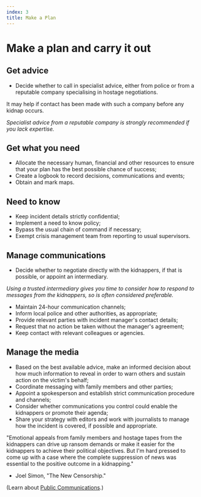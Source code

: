 ```yaml
---
index: 3
title: Make a Plan
---
```

# Make a plan and carry it out

## Get advice

*   Decide whether to call in specialist advice, either from police or from a reputable company specialising in hostage negotiations.  

It may help if contact has been made with such a company before any kidnap occurs.  

_Specialist advice from a reputable company is strongly recommended if you lack expertise._

## Get what you need

*   Allocate the necessary human, financial and other resources to ensure that your plan has the best possible chance of success;
*	Create a logbook to record decisions, communications and events;
*   Obtain and mark maps.

## Need to know

*   Keep incident details strictly confidential;  
*	Implement a need to know policy;
*	Bypass the usual chain of command if necessary; 
*	Exempt crisis management team from reporting to usual supervisors. 

## Manage communications

*   Decide whether to negotiate directly with the kidnappers, if that is possible, or appoint an intermediary.

_Using a trusted intermediary gives you time to consider how to respond to messages from the kidnappers, so is often considered preferable._

*   Maintain 24-hour communication channels;
*   Inform local police and other authorities, as appropriate;
*   Provide relevant parties with incident manager's contact details;  
*	Request that no action be taken without the manager's agreement;
*   Keep contact with relevant colleagues or agencies.

## Manage the media

*   Based on the best available advice, make an informed decision about how much information to reveal in order to warn others and sustain action on the victim's behalf;
*   Coordinate messaging with family members and other parties;
*   Appoint a spokesperson and establish strict communication procedure and channels; 
*   Consider whether communications you control could enable the kidnappers or promote their agenda;
*   Share your strategy with editors and work with journalists to manage how the incident is covered, if possible and appropriate. 

"Emotional appeals from family members and hostage tapes from the kidnappers can drive up ransom demands or make it easier for the kidnappers to achieve their political objectives. But I'm hard pressed to come up with a case where the complete suppression of news was essential to the positive outcome in a kidnapping."  
  - Joel Simon, "The New Censorship." 

(Learn about [Public Communications](umbrella://work/public-communications).)
